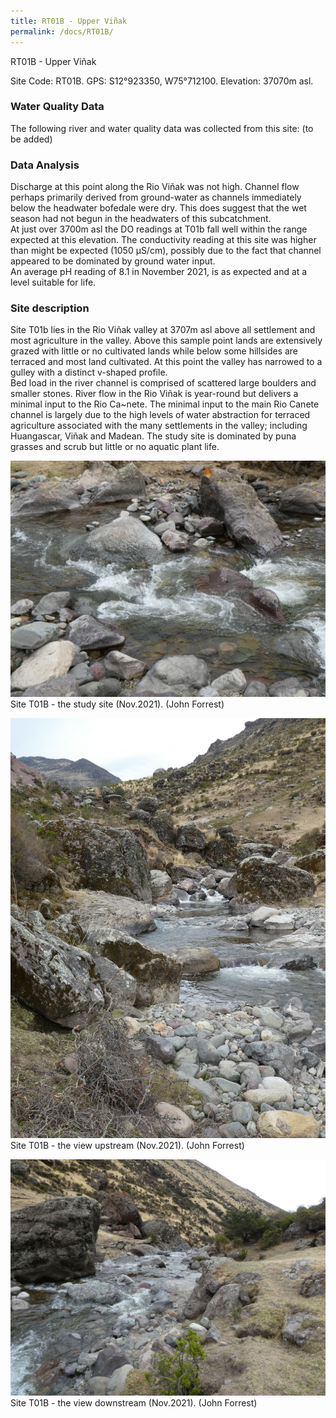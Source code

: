 ```yaml
---
title: RT01B - Upper Viñak
permalink: /docs/RT01B/
---
```

RT01B - Upper Viñak

Site Code: RT01B.  GPS: S12°923350, W75°712100. Elevation:
37070m asl.

### Water Quality Data

The following river and water quality data was collected from this site: (to be added)

### Data Analysis  

Discharge at this point along the Rio Viñak was not high. Channel flow perhaps primarily derived from ground-water as channels immediately below the headwater bofedale were dry. This does suggest that the wet season had not begun in the headwaters of this subcatchment.  
At just over 3700m asl the DO readings at T01b fall well within the range expected at this elevation.
The conductivity reading at this site was higher than might be expected (1050 µS/cm), possibly due to the fact that channel appeared to be dominated by ground water input.      
An average pH reading of 8.1 in November 2021, is as expected and at a level suitable for life.  

### Site description

Site T01b lies in the Rio Viñak valley at 3707m asl above all settlement and most agriculture in the valley. Above this sample point lands are extensively grazed with little or no cultivated lands while below some hillsides are terraced and most land cultivated. 
At this point the valley has narrowed to a gulley with a distinct v-shaped profile.  
Bed load in the river channel is comprised of scattered large boulders and smaller stones. River flow in the Rio Viñak is year-round but delivers a minimal input to the Rio Ca\~nete. 
The minimal input to the main Rio Canete channel is largely due to the high levels of water abstraction for terraced agriculture associated with the many settlements in the valley; including Huangascar, Viñak  and Madean.
The study site is dominated by puna grasses and scrub but little or no aquatic plant life. 



![Site T01B - the study site. (John Forrest)](/assets/SiteDescriptions/T1/T1BSite.jpeg)
Site T01B - the study site (Nov.2021). (John Forrest)

![Site T01B - the view upstream. (John Forrest)](/assets/SiteDescriptions/T1/T1BViewupstream.jpeg)
Site T01B - the view upstream (Nov.2021). (John Forrest)

![Site T01B - the view downstream. (John Forrest)](/assets/SiteDescriptions/T1/T1BViewdownstream.jpeg)
Site T01B - the view downstream (Nov.2021). (John Forrest)
